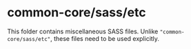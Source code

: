 # common-core/sass/etc

This folder contains miscellaneous SASS files. Unlike `"common-core/sass/etc"`, these files
need to be used explicitly.
